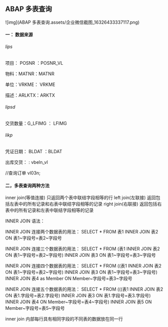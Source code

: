 ## ABAP 多表查询

![img](ABAP 多表查询.assets/企业微信截图_16326433337117.png)

#### 一： 数据来源

###### lips

项目： POSNR ：POSNR_VL

物料：MATNR：MATNR

单位：VRKME： VRKME

描述：ARLKTX：ARKTX



###### lipsd

交货数量：G_LFIMG ： LFIMG



###### likp

凭证日期： BLDAT ：BLDAT

出库交货： :     vbeln_vl

//查询订单 vl03n;



#### 二，多表查询两种方法            

inner join(等值连接) 只返回两个表中联结字段相等的行
left join(左联接) 返回包括左表中的所有记录和右表中联结字段相等的记录
right join(右联接) 返回包括右表中的所有记录和左表中联结字段相等的记录

INNER JOIN 语法：

INNER JOIN 连接两个数据表的用法：
SELECT * FROM 表1 INNER JOIN 表2 ON 表1~字段号=表2~字段号

INNER JOIN 连接三个数据表的用法：
SELECT * FROM (表1 INNER JOIN 表2 ON 表1~字段号=表2~字段号) INNER JOIN 表3 ON 表1~字段号=表3~字段号

INNER JOIN 连接四个数据表的用法：
SELECT * FROM ((表1 INNER JOIN 表2 ON 表1~字段号=表2~字段号) INNER JOIN 表3 ON 表1~字段号=表3~字段号) INNER JOIN 表4 as Member ON Member~字段号=表3~字段号

INNER JOIN 连接五个数据表的用法：
SELECT * FROM (((表1 INNER JOIN 表2 ON 表1.字段号=表2.字段号) INNER JOIN 表3 ON 表1.字段号=表3.字段号) INNER JOIN 表4 ON Member~字段号=表4~字段号) INNER JOIN 表5 ON Member~字段号=表5~字段号

inner join 内部每行具有相同字段的不同表的数据放在同一行

